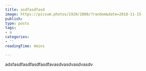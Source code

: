 ```yaml
---
title: asdfasdfasd
image: https://picsum.photos/1920/1080/?random&date=2018-11-15
publish: 
type: posts
tags:
- a
categories:
- ''
readingTime: 4mins

---
```

adsfasdfasdfasdfasdfavasdvasdvasdvasdv
